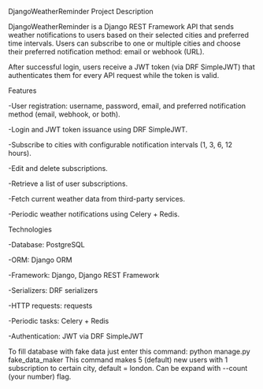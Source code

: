 DjangoWeatherReminder
Project Description

DjangoWeatherReminder is a Django REST Framework API that sends weather notifications to users based on their selected cities and preferred time intervals. Users can subscribe to one or multiple cities and choose their preferred notification method: email or webhook (URL).

After successful login, users receive a JWT token (via DRF SimpleJWT) that authenticates them for every API request while the token is valid.

Features

-User registration: username, password, email, and preferred notification method (email, webhook, or both).

-Login and JWT token issuance using DRF SimpleJWT.

-Subscribe to cities with configurable notification intervals (1, 3, 6, 12 hours).

-Edit and delete subscriptions.

-Retrieve a list of user subscriptions.

-Fetch current weather data from third-party services.

-Periodic weather notifications using Celery + Redis.

Technologies

-Database: PostgreSQL

-ORM: Django ORM

-Framework: Django, Django REST Framework

-Serializers: DRF serializers

-HTTP requests: requests

-Periodic tasks: Celery + Redis

-Authentication: JWT via DRF SimpleJWT

To fill database with fake data just enter this command:
python manage.py fake_data_maker
This command makes 5 (default) new users with 1 subscription to certain city, default = london.
Can be expand with --count (your number) flag.